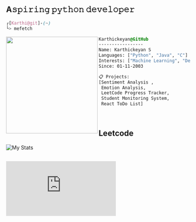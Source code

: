 ## A𝚜𝚙𝚒𝚛𝚒𝚗𝚐 𝚙𝚢𝚝𝚑𝚘𝚗 𝚍𝚎𝚟𝚎𝚕𝚘𝚙𝚎𝚛
```css
┌[Karthi@git]-(~)
└> mefetch
```


<div style="display:block;text-align:left"><img align="left" src="https://user-images.githubusercontent.com/56447720/215329483-0f7dcda1-71a7-495a-9097-2393af297636.png" border="0" style="width:250px;height:265px">
  
  ```css
  Karthickeyan@GitHub
  -----------------
  Name: Karthickeyan S
  Languages: ["Python", "Java", "C"]
  Interests: ["Machine Learning", "Deep Learning"]  
  Since: 01-11-2003

  📋 Projects:
  [Sentiment Analysis ,
   Emotion Analysis,
   LeetCode Progress Tracker,
   Student Monitoring System,
   React ToDo List]
  ```
</div>
<br />


## Leetcode                                                                             
![My Stats](https://leetcard.jacoblin.cool/karthickeyan_s?theme=dark&font=Gruppo&ext=activity&width=700)  
## ![Click here to get my resume](https://github.com/karthickeyan17/karthickeyan17/blob/main/My_Resume.pdf)
